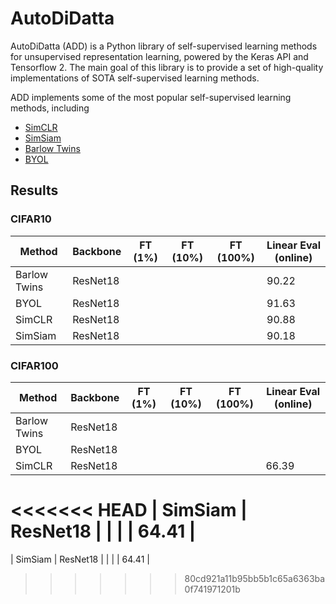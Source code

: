 # AutoDiDatta

AutoDiDatta (ADD) is a Python library of self-supervised learning methods for unsupervised representation learning, powered by the Keras API and Tensorflow 2. The main goal of this library is to provide a set of high-quality implementations of SOTA self-supervised learning methods. 

ADD implements some of the most popular self-supervised learning methods, including

- [SimCLR](https://arxiv.org/pdf/2002.05709.pdf)
- [SimSiam](https://arxiv.org/pdf/2011.10566.pdf)
- [Barlow Twins](https://arxiv.org/pdf/2103.03230.pdf)
- [BYOL](https://arxiv.org/pdf/2006.07733.pdf)

## Results

### CIFAR10

| Method       | Backbone | FT (1%) | FT (10%) | FT (100%) | Linear Eval (online) |
|--------------|----------|---------|----------|-----------|----------------------|
| Barlow Twins | ResNet18 |         |          |           | 90.22                |
| BYOL         | ResNet18 |         |          |           | 91.63                |
| SimCLR       | ResNet18 |         |          |           | 90.88                |
| SimSiam      | ResNet18 |         |          |           | 90.18                |

### CIFAR100

| Method       | Backbone | FT (1%) | FT (10%) | FT (100%) | Linear Eval (online) |
|--------------|----------|---------|----------|-----------|----------------------|
| Barlow Twins | ResNet18 |         |          |           |                      |
| BYOL         | ResNet18 |         |          |           |                      |
| SimCLR       | ResNet18 |         |          |           | 66.39                |
<<<<<<< HEAD
| SimSiam      | ResNet18 |         |          |           | 64.41                |
=======
| SimSiam      | ResNet18 |         |          |           | 64.41                |
>>>>>>> 80cd921a11b95bb5b1c65a6363ba0f741971201b
